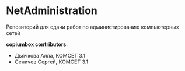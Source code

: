 # NetAdministration
Репозиторий для сдачи работ по администированию компьютерных сетей

**copiumbox contributors**: 
- Дьячкова Алла, КОМСЕТ 3.1
- Сеничев Сергей, КОМСЕТ 3.1
